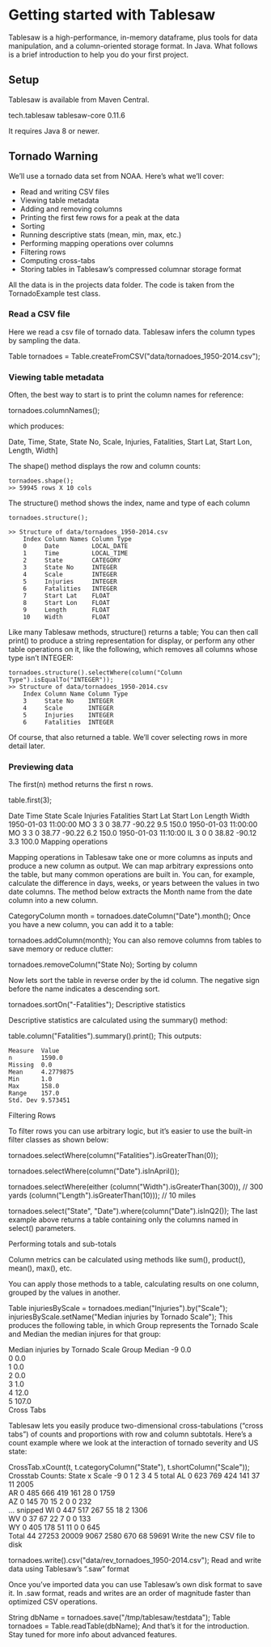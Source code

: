 # Getting started with Tablesaw
Tablesaw is a high-performance, in-memory dataframe, plus tools for data manipulation, and a column-oriented storage format.
In Java. What follows is a brief introduction to help you do your first project.

## Setup

Tablesaw is available from Maven Central.

<dependency>
    <groupId>tech.tablesaw</groupId>
    <artifactId>tablesaw-core</artifactId>
    <version>0.11.6</version>
</dependency>

It requires Java 8 or newer.

## Tornado Warning

We’ll use a tornado data set from NOAA. Here’s what we’ll cover:

* Read and writing CSV files
* Viewing table metadata
* Adding and removing columns
* Printing the first few rows for a peak at the data
* Sorting
* Running descriptive stats (mean, min, max, etc.)
* Performing mapping operations over columns
* Filtering rows
* Computing cross-tabs
* Storing tables in Tablesaw’s compressed columnar storage format

All the data is in the projects data folder. The code is taken from the TornadoExample test class.

### Read a CSV file

Here we read a csv file of tornado data. Tablesaw infers the column types by sampling the data.

  Table tornadoes = Table.createFromCSV("data/tornadoes_1950-2014.csv");

### Viewing table metadata

Often, the best way to start is to print the column names for reference:

  tornadoes.columnNames();

which produces:

  Date, Time, State, State No, Scale, Injuries, Fatalities, Start Lat, Start Lon, Length, Width]

The shape() method displays the row and column counts:

    tornadoes.shape();
    >> 59945 rows X 10 cols

The structure() method shows the index, name and type of each column

    tornadoes.structure();

    >> Structure of data/tornadoes_1950-2014.csv
        Index Column Names Column Type 
        0     Date         LOCAL_DATE  
        1     Time         LOCAL_TIME  
        2     State        CATEGORY    
        3     State No     INTEGER     
        4     Scale        INTEGER     
        5     Injuries     INTEGER     
        6     Fatalities   INTEGER     
        7     Start Lat    FLOAT       
        8     Start Lon    FLOAT       
        9     Length       FLOAT       
        10    Width        FLOAT       
Like many Tablesaw methods, structure() returns a table; You can then call print() to produce a string representation for display, or perform any other table operations on it, like the following, which removes all columns whose type isn’t INTEGER:

    tornadoes.structure().selectWhere(column("Column Type").isEqualTo("INTEGER"));
    >> Structure of data/tornadoes_1950-2014.csv
        Index Column Name Column Type 
        3     State No    INTEGER     
        4     Scale       INTEGER     
        5     Injuries    INTEGER     
        6     Fatalities  INTEGER     

Of course, that also returned a table. We’ll cover selecting rows in more detail later.

### Previewing data

The first(n) method returns the first n rows.

table.first(3);
>>
Date       Time     State Scale Injuries Fatalities Start Lat Start Lon Length Width 
1950-01-03 11:00:00 MO    3     3        0          38.77     -90.22    9.5    150.0 
1950-01-03 11:00:00 MO    3     3        0          38.77     -90.22    6.2    150.0 
1950-01-03 11:10:00 IL    3     0        0          38.82     -90.12    3.3    100.0 
Mapping operations

Mapping operations in Tablesaw take one or more columns as inputs and produce a new column as output. We can map arbitrary expressions onto the table, but many common operations are built in. You can, for example, calculate the difference in days, weeks, or years between the values in two date columns. The method below extracts the Month name from the date column into a new column.

CategoryColumn month = tornadoes.dateColumn("Date").month();
Once you have a new column, you can add it to a table:

tornadoes.addColumn(month);
You can also remove columns from tables to save memory or reduce clutter:

tornadoes.removeColumn("State No);
Sorting by column

Now lets sort the table in reverse order by the id column. The negative sign before the name indicates a descending sort.

tornadoes.sortOn("-Fatalities");
Descriptive statistics

Descriptive statistics are calculated using the summary() method:

table.column("Fatalities").summary().print();
This outputs:

    Measure  Value     
    n        1590.0    
    Missing  0.0       
    Mean     4.2779875 
    Min      1.0       
    Max      158.0     
    Range    157.0     
    Std. Dev 9.573451
Filtering Rows

To filter rows you can use arbitrary logic, but it’s easier to use the built-in filter classes as shown below:

tornadoes.selectWhere(column("Fatalities").isGreaterThan(0));

tornadoes.selectWhere(column("Date").isInApril());

tornadoes.selectWhere(either
           (column("Width").isGreaterThan(300)),   // 300 yards
           (column("Length").isGreaterThan(10)));  // 10 miles

tornadoes.select("State", "Date").where(column("Date").isInQ2());
The last example above returns a table containing only the columns named in select() parameters.

Performing totals and sub-totals

Column metrics can be calculated using methods like sum(), product(), mean(), max(), etc.

You can apply those methods to a table, calculating results on one column, grouped by the values in another.

Table injuriesByScale = tornadoes.median("Injuries").by("Scale");
injuriesByScale.setName("Median injuries by Tornado Scale");
This produces the following table, in which Group represents the Tornado Scale and Median the median injures for that group:

Median injuries by Tornado Scale
Group Median 
-9    0.0    
0     0.0    
1     0.0    
2     0.0    
3     1.0    
4     12.0   
5     107.0  
Cross Tabs

Tablesaw lets you easily produce two-dimensional cross-tabulations (“cross tabs”) of counts and proportions with row and column subtotals. Here’s a count example where we look at the interaction of tornado severity and US state:

CrossTab.xCount(t, t.categoryColumn("State"), t.shortColumn("Scale"));
Crosstab Counts: State x Scale
      -9 0     1     2    3    4   5  total 
AL    0  623   769   424  141  37  11 2005  
AR    0  485   666   419  161  28  0  1759  
AZ    0  145   70    15   2    0   0  232   
... snipped 
WI    0  447   517   267  55   18  2  1306  
WV    0  37    67    22   7    0   0  133   
WY    0  405   178   51   11   0   0  645   
Total 44 27253 20009 9067 2580 670 68 59691
Write the new CSV file to disk

tornadoes.write().csv("data/rev_tornadoes_1950-2014.csv");
Read and write data using Tablesaw’s “.saw” format

Once you’ve imported data you can use Tablesaw’s own disk format to save it. In .saw format, reads and writes are an order of magnitude faster than optimized CSV operations.

String dbName = tornadoes.save("/tmp/tablesaw/testdata");
Table tornadoes = Table.readTable(dbName);
And that’s it for the introduction. Stay tuned for more info about advanced features.

